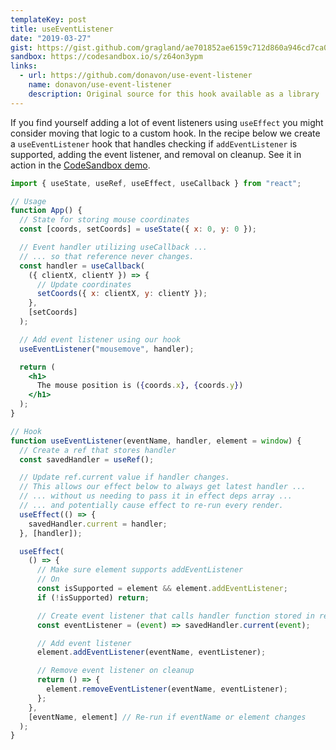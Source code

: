 ```yaml
---
templateKey: post
title: useEventListener
date: "2019-03-27"
gist: https://gist.github.com/gragland/ae701852ae6159c712d860a946cd7ca0
sandbox: https://codesandbox.io/s/z64on3ypm
links:
  - url: https://github.com/donavon/use-event-listener
    name: donavon/use-event-listener
    description: Original source for this hook available as a library
---
```


If you find yourself adding a lot of event listeners using `useEffect` you might consider moving that logic to a custom hook. In the recipe below we create a `useEventListener` hook that handles checking if `addEventListener` is supported, adding the event listener, and removal on cleanup. See it in action in the [CodeSandbox demo](https://codesandbox.io/s/z64on3ypm).

```jsx
import { useState, useRef, useEffect, useCallback } from "react";

// Usage
function App() {
  // State for storing mouse coordinates
  const [coords, setCoords] = useState({ x: 0, y: 0 });

  // Event handler utilizing useCallback ...
  // ... so that reference never changes.
  const handler = useCallback(
    ({ clientX, clientY }) => {
      // Update coordinates
      setCoords({ x: clientX, y: clientY });
    },
    [setCoords]
  );

  // Add event listener using our hook
  useEventListener("mousemove", handler);

  return (
    <h1>
      The mouse position is ({coords.x}, {coords.y})
    </h1>
  );
}

// Hook
function useEventListener(eventName, handler, element = window) {
  // Create a ref that stores handler
  const savedHandler = useRef();

  // Update ref.current value if handler changes.
  // This allows our effect below to always get latest handler ...
  // ... without us needing to pass it in effect deps array ...
  // ... and potentially cause effect to re-run every render.
  useEffect(() => {
    savedHandler.current = handler;
  }, [handler]);

  useEffect(
    () => {
      // Make sure element supports addEventListener
      // On
      const isSupported = element && element.addEventListener;
      if (!isSupported) return;

      // Create event listener that calls handler function stored in ref
      const eventListener = (event) => savedHandler.current(event);

      // Add event listener
      element.addEventListener(eventName, eventListener);

      // Remove event listener on cleanup
      return () => {
        element.removeEventListener(eventName, eventListener);
      };
    },
    [eventName, element] // Re-run if eventName or element changes
  );
}
```
